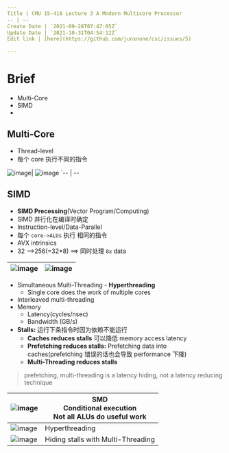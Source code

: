 ```yaml
---
Title | CMU 15-418 Lecture 3 A Modern Multicore Processor
-- | --
Create Date | `2021-09-28T07:47:05Z`
Update Date | `2021-10-31T04:54:12Z`
Edit link | [here](https://github.com/junxnone/csc/issues/5)

---
```

# Brief
- Multi-Core
- SIMD
- 

## Multi-Core
- Thread-level
- 每个 core 执行不同的指令


![image](https://user-images.githubusercontent.com/2216970/139568350-7b1d388a-7b0a-4c78-8979-dc7b18d85b8e.png)| ![image](https://user-images.githubusercontent.com/2216970/139568205-c5e17a32-8edc-4a08-b439-60d2fd63ab02.png)
`-- | --

## SIMD
- **SIMD Precessing**(Vector Program/Computing)
- SIMD 并行化在编译时确定
- Instruction-level/Data-Parallel
- 每个 `core->ALUs` 执行 相同的指令
- AVX intrinsics 
- 32 -->256(=32*8) ==> 同时处理 `8x` data 

![image](https://user-images.githubusercontent.com/2216970/139568239-41126d20-e497-43d6-9b49-f16db9d6f4db.png) | ![image](https://user-images.githubusercontent.com/2216970/139568266-f0a4f79e-06f6-40e5-a309-3cb2410216aa.png)
-- | --


- Simultaneous Multi-Threading - **Hyperthreading**
  - Single core does the work of multiple cores 
- Interleaved multi-threading
- Memory
  - Latency(cycles/nsec)
  - Bandwidth (GB/s)
- **Stalls:** 运行下条指令时因为依赖不能运行
  - **Caches reduces stalls** 可以降低 memory access latency
  - **Prefetching reduces stalls:** Prefetching data into caches(prefetching 错误的话也会导致 performance 下降)
  - **Multi-Threading reduces stalls**


> prefetching, multi-threading is a latency hiding, not a latency reducing technique

![image](https://user-images.githubusercontent.com/2216970/135046400-d7da3152-78f7-4709-8ebd-075b66209c29.png) | SMD<br>Conditional execution<br>Not all ALUs  do useful work
-- | --
![image](https://user-images.githubusercontent.com/2216970/135049677-8ba6e874-d733-4c64-8632-4a0f896f1790.png) | Hyperthreading
![image](https://user-images.githubusercontent.com/2216970/135067136-aa5fba98-974e-4423-b3fc-11a2e1016d9e.png) | Hiding stalls with Multi-Threading


